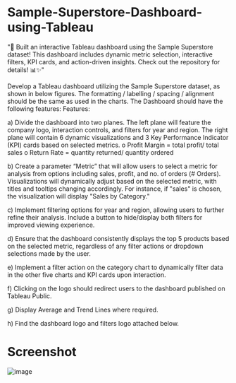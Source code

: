 # Sample-Superstore-Dashboard-using-Tableau

"🚀 Built an interactive Tableau dashboard using the Sample Superstore dataset! This dashboard includes dynamic metric selection, interactive filters, KPI cards, and action-driven insights. Check out the repository for details! 📊✨"

Develop a Tableau dashboard utilizing the Sample Superstore dataset, as shown in below figures. The formatting / labelling / spacing / alignment should be the same as used in the charts. The Dashboard should have the following features:
Features:

a)	Divide the dashboard into two planes. The left plane will feature the company logo, interaction controls, and filters for year and region. The right plane will contain 6 dynamic visualizations and 3 Key Performance Indicator (KPI) cards based on selected metrics.
o	Profit Margin = total profit/ total sales
o	Return Rate = quantity returned/ quantity ordered

b)	Create a parameter “Metric” that will allow users to select a metric for analysis from options including sales, profit, and no. of orders (# Orders). Visualizations will dynamically adjust based on the selected metric, with titles and tooltips changing accordingly. For instance, if "sales" is chosen, the visualization will display "Sales by Category."

c)	Implement filtering options for year and region, allowing users to further refine their analysis. Include a button to hide/display both filters for improved viewing experience.
  
d)	Ensure that the dashboard consistently displays the top 5 products based on the selected metric, regardless of any filter actions or dropdown selections made by the user.

e)	Implement a filter action on the category chart to dynamically filter data in the other five charts and KPI cards upon interaction. 

f)	Clicking on the logo should redirect users to the dashboard published on Tableau Public.

g)	Display Average and Trend Lines where required.

h)	Find the dashboard logo and filters logo attached below.

# Screenshot

![image](https://github.com/user-attachments/assets/579bca25-167d-4c37-96fb-7787046edba2)


